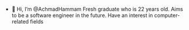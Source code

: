 - 👋 Hi, I’m @AchmadHammam
Fresh graduate who is 22 years old. Aims to be a software engineer in the future. Have an interest in computer-related fields

<!---
AchmadHammam/AchmadHammam is a ✨ special ✨ repository because its `README.md` (this file) appears on your GitHub profile.
You can click the Preview link to take a look at your changes.
--->

